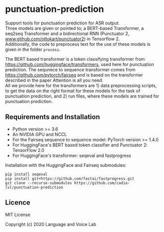 # punctuation-prediction
Support tools for punctuation prediction for ASR output.  
Three models are given or pointed to; a BERT-based Transformer, a seq2seq Transformer and a bidirectional RNN (Punctuator 2, www.github.com/ottokart/punctuator2)
in Tensorflow 2.  
Additionally, the code to preprocess text for the use of these models is given in the folder `process`.

The BERT based transformer is a token classifying transformer from https://github.com/huggingface/transformers, used here for punctuation prediction. 
The sequnece to sequence transformer comes from https://github.com/pytorch/fairseq and is based on the transformer described in the paper Attention is all you need.  
All we provide here for the transformers are 1) data preprocessing scripts, to get the data on the right format for these models for the task of punctuation prediction, and 2) run files, where these models are trained for punctuation prediction.

## Requirements and Installation
- Python version >= 3.6
- An NVIDIA GPU and NCCL
- For the Fairseq sequence to sequence model: PyTorch version >= 1.4.0
- For HuggingFace's BERT based token classifier and Punctuator 2: TensorFlow 2.0
- For HuggingFace's transformer: seqeval and fastprogress

Installation with the HuggingFace and Fairseq submodules:
~~~~
pip install seqeval  
pip install git+https://github.com/fastai/fastprogress.git  
git clone --recurse-submodules https://github.com/cadia-lvl/punctuation-prediction
~~~~

## Licence
MIT License

Copyright (c) 2020 Language and Voice Lab
